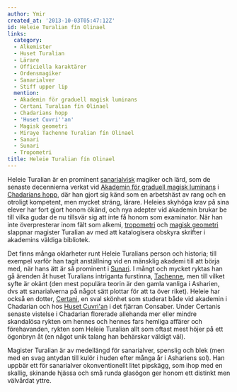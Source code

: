 ```yaml
---
author: Ymir
created_at: '2013-10-03T05:47:12Z'
id: Heleie Turalian fín Olinael
links:
  category:
  - Alkemister
  - Huset Turalian
  - Lärare
  - Officiella karaktärer
  - Ordensmagiker
  - Sanarialver
  - Stiff upper lip
  mention:
  - Akademin för graduell magisk luminans
  - Certani Turalian fín Olinael
  - Chadarians hopp
  - 'Huset Cuvri''an'
  - Magisk geometri
  - Miraye Tachenne Turalian fín Olinael
  - Sanari
  - Sunari
  - Tropometri
title: Heleie Turalian fín Olinael
---
```


Heleie Turalian är en prominent [sanarialvisk] magiker och lärd, som de senaste decennierna verkat
vid [Akademin för graduell magisk luminans] i [Chadarians hopp], där han gjort sig känd som en
arbetshäst av rang och en otroligt kompetent, men mycket sträng, lärare. Heleies skyhöga krav på
sina elever har fort gjort honom ökänd, och nya adepter vid akademin brukar be till vilka gudar de
nu tillsvär sig att inte få honom som examinator. När han inte överpresterar inom fält som alkemi,
[tropometri] och [magisk geometri] slappnar magister Turalian av med att katalogisera obskyra
skrifter i akademins väldiga bibliotek.

Det finns många oklarheter runt Heleie Turalians person och historia; till exempel varför han tagit
anställning vid en mänsklig akademi till att börja med, när hans ätt är så prominent i [Sunari]. I
mångt och mycket ryktas han gå ärenden åt huset Turalians intriganta furstinna, [Tachenne], men till
vilket syfte är okänt (den mest populära teorin är den gamla vanliga i Asharien, dvs att
sanarialverna på något sätt plottar för att ta över riket). Heleie har också en dotter, [Certani],
en sval skönhet som studerat både vid akademin i Chadarian och hos [Huset Cuvri'an] i det fjärran
Consaber. Under Certanis senaste vistelse i Chadarian florerade allehanda mer eller mindre
skandalösa rykten om hennes och hennes fars hemliga affärer och förehavanden, rykten som Heleie
Turalian allt som oftast mest höjer på ett ögonbryn åt (en något unik talang han behärskar väldigt
väl).

Magister Turalian är av medellängd för sanarialver, spenslig och blek (men med en svag antydan till
kulör i huden efter många år i Ashariens sol). Han uppbär ett för sanarialver okonventionellt litet
pipskägg, som ihop med en skallig, skinande hjässa och små runda glasögon ger honom ett distinkt men
välvårdat yttre.

  [sanarialvisk]: Sanari
  [Akademin för graduell magisk luminans]: Akademin_för_graduell_magisk_luminans
  [Chadarians hopp]: Chadarians_hopp
  [tropometri]: Tropometri
  [magisk geometri]: Magisk_geometri
  [Sunari]: Sunari
  [Tachenne]: Miraye_Tachenne_Turalian_fín_Olinael
  [Certani]: Certani_Turalian_fín_Olinael
  [Huset Cuvri'an]: Huset_Cuvrian